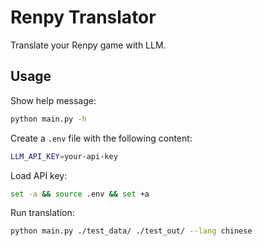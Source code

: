 # Renpy Translator

Translate your Renpy game with LLM.

## Usage

Show help message:

```bash
python main.py -h
```

Create a `.env` file with the following content:

```bash
LLM_API_KEY=your-api-key
```

Load API key:

```bash
set -a && source .env && set +a
```

Run translation:

```bash
python main.py ./test_data/ ./test_out/ --lang chinese
```
